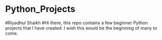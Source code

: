 # Python_Projects
#Riyadhul Shaikh
#Hi there, this repo contains a few beginner Python projects that I have created. I wish this would be the beginning of many to come.

